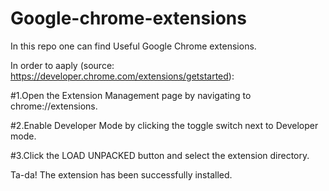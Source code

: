 # Google-chrome-extensions
In this repo one can find Useful Google Chrome extensions. 

In order to aaply (source: https://developer.chrome.com/extensions/getstarted):

   #1.Open the Extension Management page by navigating to chrome://extensions.

   #2.Enable Developer Mode by clicking the toggle switch next to Developer mode.

   #3.Click the LOAD UNPACKED button and select the extension directory.

Ta-da! The extension has been successfully installed. 
